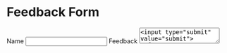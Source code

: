 <!DOCTYPE html>
<html>
<head>
<title>Feedback Form </title>
</head>
<h1>Feedback Form </h1>
<body>
<form onsubmit="aleart('Thank you for your Feedback');return false;">
<label for ="name"> Name </label>
<input type="text" id="name"  name="name" >
<label for ="feedback"> Feedback </label>
<textarea id="feedback"  name="feedback" >
<input type="submit" value="submit">
</form>
</body>
</html>

